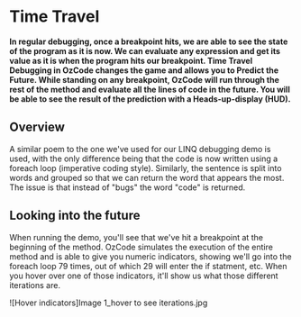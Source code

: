 # Time Travel

**In regular debugging, once a breakpoint hits, we are able to see the state of the program as it is now. We can evaluate any expression and get its value as it is when the program hits our breakpoint. Time Travel Debugging in OzCode changes the game and allows you to Predict the Future.
While standing on any breakpoint, OzCode will run through the rest of the method and evaluate all the lines of code in the future. You will be able to see the result of the prediction with a Heads-up-display (HUD).**

## Overview 

A similar poem to the one we've used for our LINQ debugging demo is used, with the only difference being that the code is now written using a foreach loop (imperative coding style). Similarly, the sentence is split into words and grouped so that we can return the word that appears the most. The issue is that instead of "bugs" the word "code" is returned. 

## Looking into the future

When running the demo, you'll see that we've hit a breakpoint at the beginning of the method. 
OzCode simulates the execution of the entire method and is able to give you numeric indicators, showing we'll go into the foreach loop 79 times, out of which 29 will enter the if statment, etc. When you hover over one of those indicators, it'll show us what those different iterations are.

![Hover indicators]Image 1_hover to see iterations.jpg




